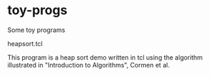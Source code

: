 toy-progs
=========

Some toy programs


heapsort.tcl

This program is a heap sort demo written in tcl using the algorithm illustrated in  "Introduction to Algorithms", Cormen et al. 
